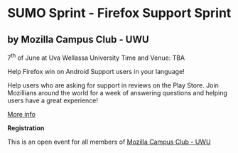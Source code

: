 # SUMO Sprint - Firefox Support Sprint
## by Mozilla Campus Club - UWU

7<sup>th</sup> of June at Uva Wellassa University
Time and Venue: TBA

Help Firefox win on Android Support users in your language!

Help users who are asking for support in reviews on the Play Store. Join Mozillians around the world for a week of answering questions and helping users have a great experience!

[More info](https://supportsprint.mozilla.community/)


**Registration**

This is an open event for all members of [Mozilla Campus Club - UWU](https://mozillauwu.github.io/)
